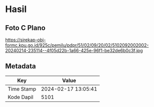 # Hasil

## Foto C Plano

https://sirekap-obj-formc.kpu.go.id/925c/pemilu/pdpr/51/02/09/20/02/5102092002002-20240214-235114--4f05d22b-1a66-425e-96f1-be32de6b0c3f.jpg


## Metadata

| Key        | Value               |
| ---------- | ------------------- |
| Time Stamp | 2024-02-17 13:05:41 |
| Kode Dapil | 5101                |



